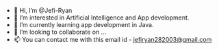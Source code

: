 - 👋 Hi, I’m @Jefi-Ryan
- 👀 I’m interested in Artificial Intelligence and App development.
- 🌱 I’m currently learning app development in Java.
- 💞️ I’m looking to collaborate on ...
- 📫 You can contact me with this email id - jefiryan282003@gmail.com

<!---
Jefi-Ryan/Jefi-Ryan is a ✨ special ✨ repository because its `README.md` (this file) appears on your GitHub profile.
You can click the Preview link to take a look at your changes.
--->
